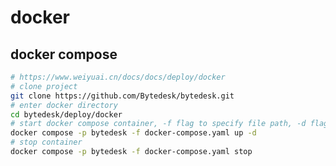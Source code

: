 <!--
 * @Author: jackning 270580156@qq.com
 * @Date: 2024-03-12 10:21:18
 * @LastEditors: jackning 270580156@qq.com
 * @LastEditTime: 2025-01-19 09:59:46
 * @Description: bytedesk.com https://github.com/Bytedesk/bytedesk
 *   Please be aware of the BSL license restrictions before installing Bytedesk IM – 
 *  selling, reselling, or hosting Bytedesk IM as a service is a breach of the terms and automatically terminates your rights under the license.
 *  Business Source License 1.1: https://github.com/Bytedesk/bytedesk/blob/main/LICENSE 
 *  contact: 270580156@qq.com 
 *  联系：270580156@qq.com
 * Copyright (c) 2024 by bytedesk.com, All Rights Reserved. 
-->
# docker

## docker compose

```bash
# https://www.weiyuai.cn/docs/docs/deploy/docker
# clone project
git clone https://github.com/Bytedesk/bytedesk.git
# enter docker directory
cd bytedesk/deploy/docker
# start docker compose container, -f flag to specify file path, -d flag to start container in background mode
docker compose -p bytedesk -f docker-compose.yaml up -d
# stop container
docker compose -p bytedesk -f docker-compose.yaml stop
```
